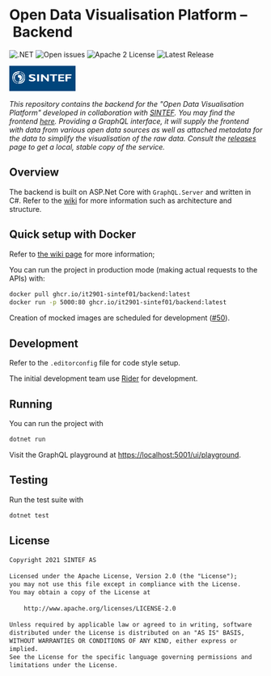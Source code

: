 # Open Data Visualisation Platform – Backend

![.NET](https://github.com/IT2901-SINTEF01/backend/workflows/.NET/badge.svg)
![Open issues](https://img.shields.io/github/issues/IT2901-SINTEF01/backend)
![Apache 2 License](https://img.shields.io/github/license/IT2901-SINTEF01/backend)
![Latest Release](https://img.shields.io/github/v/release/IT2901-SINTEF01/backend?include_prereleases)

<img src="./SINTEF_logo.png" alt="SINTEF" height=50 />

_This repository contains the backend for the "Open Data Visualisation Platform" developed in collaboration with [SINTEF](https://sintef.no). You may find the frontend [here](https://github.com/IT2901-SINTEF01/frontend). Providing a GraphQL interface, it will supply the frontend with data from various open data sources as well as attached metadata for the data to simplify the visualisation of the raw data. Consult the [releases](https://github.com/IT2901-SINTEF01/backend/releases) page to get a local, stable copy of the service._

## Overview

The backend is built on ASP.Net Core with `GraphQL.Server` and written in C#.
Refer to the [wiki](https://github.com/IT2901-SINTEF01/backend/wiki) for more information such as architecture and structure.

## Quick setup with Docker

Refer to [the wiki page](https://github.com/IT2901-SINTEF01/backend/wiki/Docker) for more information;

You can run the project in production mode (making actual requests to the APIs) with:

```bash
docker pull ghcr.io/it2901-sintef01/backend:latest
docker run -p 5000:80 ghcr.io/it2901-sintef01/backend:latest
```

Creation of mocked images are scheduled for development ([#50](https://github.com/IT2901-SINTEF01/backend/issues/50)).

## Development

Refer to the `.editorconfig` file for code style setup. 

The initial development team use [Rider](https://www.jetbrains.com/rider/) for development.

## Running

You can run the project with

```bash
dotnet run
```

Visit the GraphQL playground at [https://localhost:5001/ui/playground](https://localhost:5001/ui/playground).

## Testing

Run the test suite with 

```bash
dotnet test
```

## License

```
Copyright 2021 SINTEF AS

Licensed under the Apache License, Version 2.0 (the "License");
you may not use this file except in compliance with the License.
You may obtain a copy of the License at

    http://www.apache.org/licenses/LICENSE-2.0

Unless required by applicable law or agreed to in writing, software
distributed under the License is distributed on an "AS IS" BASIS,
WITHOUT WARRANTIES OR CONDITIONS OF ANY KIND, either express or implied.
See the License for the specific language governing permissions and
limitations under the License.
```
